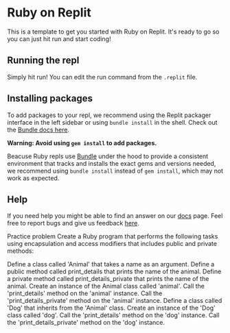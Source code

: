# Ruby on Replit

This is a template to get you started with Ruby on Replit. It's ready to go so you can just hit run and start coding!

## Running the repl

Simply hit run! You can edit the run command from the `.replit` file.

## Installing packages

To add packages to your repl, we recommend using the Replit packager interface in the left sidebar or using `bundle install` in the shell. Check out the [Bundle docs here](https://bundler.io/guides/getting_started.html).

**Warning: Avoid using `gem install` to add packages.**

Beacuse Ruby repls use [Bundle](https://bundler.io/) under the hood to provide a consistent environment that tracks and installs the exact gems and versions needed, we recommend using `bundle install` instead of `gem install`, which may not work as expected.

## Help

If you need help you might be able to find an answer on our [docs](https://docs.replit.com) page. Feel free to report bugs and give us feedback [here](https://replit.com/support).

Practice problem
Create a Ruby program that performs the following tasks using encapsulation and access modifiers that includes public and private methods:

Define a class called 'Animal' that takes a name as an argument.
Define a public method called print_details that prints the name of the animal.
Define a private method called print_details_private that prints the name of the animal.
Create an instance of the Animal class called 'animal'.
Call the 'print_details' method on the 'animal' instance.
Call the 'print_details_private' method on the 'animal' instance.
Define a class called 'Dog' that inherits from the 'Animal' class.
Create an instance of the 'Dog' class called 'dog'.
Call the 'print_details' method on the 'dog' instance.
Call the 'print_details_private' method on the 'dog' instance.